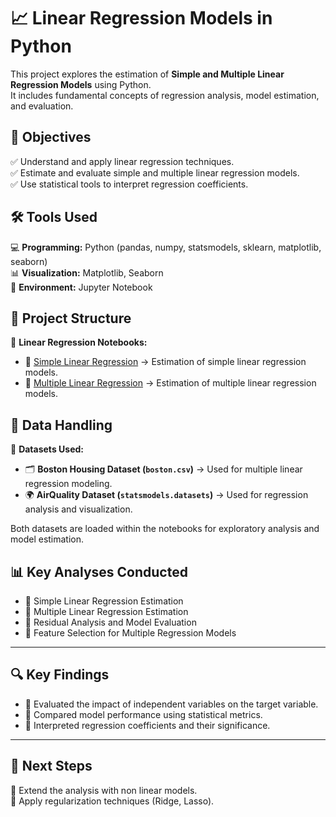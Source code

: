# 📈 Linear Regression Models in Python

This project explores the estimation of **Simple and Multiple Linear Regression Models** using Python.  
It includes fundamental concepts of regression analysis, model estimation, and evaluation.

## 🎯 Objectives

✅ Understand and apply linear regression techniques.  
✅ Estimate and evaluate simple and multiple linear regression models.  
✅ Use statistical tools to interpret regression coefficients.  

## 🛠 Tools Used

💻 **Programming:** Python (pandas, numpy, statsmodels, sklearn, matplotlib, seaborn)  
📊 **Visualization:** Matplotlib, Seaborn  
📓 **Environment:** Jupyter Notebook  

## 📂 Project Structure

📌 **Linear Regression Notebooks:**  
- 📖 [Simple Linear Regression](https://github.com/JoseAuza99/data-analytics-portfolio/blob/main/Linear_Regression/Lab%203.1%20Estimaci%C3%B3n%20modelos%20de%20regresi%C3%B3n%20lineal%20simple%20en%20Python.ipynb) → Estimation of simple linear regression models.  
- 📖 [Multiple Linear Regression](https://github.com/JoseAuza99/data-analytics-portfolio/blob/main/Linear_Regression/Lab%203.2%20Estimaci%C3%B3n%20modelos%20de%20regresi%C3%B3n%20lineal%20m%C3%BAltiple%20en%20Python.ipynb) → Estimation of multiple linear regression models.  

## 📌 Data Handling
📂 **Datasets Used:**  
- 🗂 **Boston Housing Dataset (`boston.csv`)** → Used for multiple linear regression modeling.  
- 🌍 **AirQuality Dataset (`statsmodels.datasets`)** → Used for regression analysis and visualization.  

Both datasets are loaded within the notebooks for exploratory analysis and model estimation.
  

## 📊 Key Analyses Conducted  
- 🔹 Simple Linear Regression Estimation  
- 🔹 Multiple Linear Regression Estimation  
- 🔹 Residual Analysis and Model Evaluation  
- 🔹 Feature Selection for Multiple Regression Models  

---

## 🔍 Key Findings  
- 🔹 Evaluated the impact of independent variables on the target variable.  
- 🔹 Compared model performance using statistical metrics.  
- 🔹 Interpreted regression coefficients and their significance.  

---

## 📌 Next Steps  

🔹 Extend the analysis with non linear models.  
🔹 Apply regularization techniques (Ridge, Lasso).  
  



